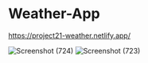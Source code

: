 # Weather-App
https://project21-weather.netlify.app/



![Screenshot (724)](https://github.com/swap-2149/Weather-App/assets/88826156/d6798ecd-989a-4189-8c2f-482b6edec090)
![Screenshot (723)](https://github.com/swap-2149/Weather-App/assets/88826156/a06eefb5-0cef-4ad0-8ea9-b970f3941043)
